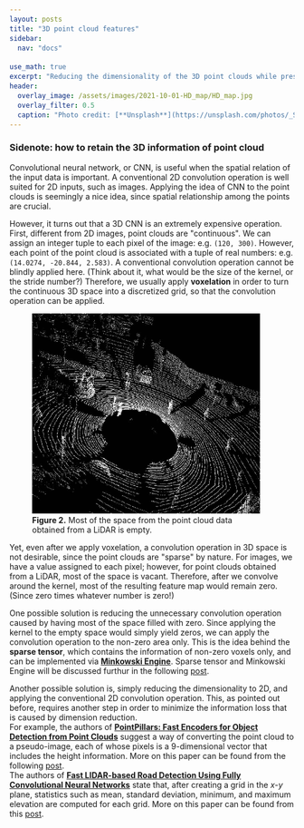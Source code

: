 ```yaml
---
layout: posts
title: "3D point cloud features"
sidebar:
  nav: "docs"

use_math: true
excerpt: "Reducing the dimensionality of the 3D point clouds while preserving  its 3-dimensional properties."
header:
  overlay_image: /assets/images/2021-10-01-HD_map/HD_map.jpg
  overlay_filter: 0.5
  caption: "Photo credit: [**Unsplash**](https://unsplash.com/photos/_SFJhRPzJHs)"
---
```


### Sidenote: how to retain the 3D information of point cloud
Convolutional neural network, or CNN, is useful when the spatial relation of the input data is important. A conventional 2D convolution operation is well suited for 2D inputs, such as images. Applying the idea of CNN to the point clouds is seemingly a nice idea, since spatial relationship among the points are crucial.

However, it turns out that a 3D CNN is an extremely expensive operation. First, different from 2D images, point clouds are "continuous". We can assign an integer tuple to each pixel of the image: e.g. `(120, 300)`. However, each point of the point cloud is associated with a tuple of real numbers: e.g. `(14.0274, -20.844, 2.583)`. A conventional convolution operation cannot be blindly applied here. (Think about it, what would be the size of the kernel, or the stride number?) Therefore, we usually apply **voxelation** in order to turn the continuous 3D space into a discretized grid, so that the convolution operation can be applied.

<figure style="width: 80%" class="align-center">
  <img src="/assets/images/2021-10-01-3D_point_cloud_features/fig1.png" alt="">
  <figcaption><b>Figure 2.</b> Most of the space from the point cloud data obtained from a LiDAR is empty.</figcaption>
</figure> 

Yet, even after we apply voxelation, a convolution operation in 3D space is not desirable, since the point clouds are "sparse" by nature. For images, we have a value assigned to each pixel; however, for point clouds obtained from a LiDAR, most of the space is vacant. Therefore, after we convolve around the kernel, most of the resulting feature map would remain zero. (Since zero times whatever number is zero!)

One possible solution is reducing the unnecessary convolution operation caused by having most of the space filled with zero. Since applying the kernel to the empty space would simply yield zeros, we can apply the convolution operation to the non-zero area only. This is the idea behind the **sparse tensor**, which contains the information of non-zero voxels only, and can be implemented via [**Minkowski Engine**](https://github.com/NVIDIA/MinkowskiEngine). Sparse tensor and Minkowski Engine will be discussed furthur in the following [post](https://youngwoong-cho.github.io).

Another possible solution is, simply reducing the dimensionality to 2D, and applying the conventional 2D convolution operation. This, as pointed out before, requires another step in order to minimize the information loss that is caused by dimension reduction.  
For example, the authors of [**PointPillars: Fast Encoders for Object Detection from Point Clouds**](https://arxiv.org/pdf/1812.05784.pdf) suggest a way of converting the point cloud to a pseudo-image, each of whose pixels is a 9-dimensional vector that includes the height information. More on this paper can be found from the following [post](https://youngwoong-cho.github.io).  
The authors of [**Fast LIDAR-based Road Detection Using Fully Convolutional Neural Networks**](https://arxiv.org/pdf/1703.03613.pdf) state that, after creating a grid in the $x$-$y$ plane, statistics such as mean, standard deviation, minimum, and maximum elevation are computed for each grid. More on this paper can be found from this [post](https://youngwoong-cho.github.io).